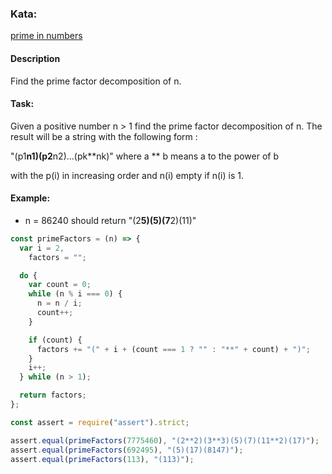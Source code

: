 ### Kata:

[prime in numbers](https://www.codewars.com/kata/54d512e62a5e54c96200019e/train/javascript)

#### Description

Find the prime factor decomposition of n.

#### Task:

Given a positive number n > 1 find the prime factor decomposition of n. The result will be a string with the following form :

"(p1**n1)(p2**n2)...(pk**nk)"
where a ** b means a to the power of b

with the p(i) in increasing order and n(i) empty if n(i) is 1.

#### Example:

- n = 86240 should return "(2**5)(5)(7**2)(11)"

```javascript
const primeFactors = (n) => {
  var i = 2,
    factors = "";

  do {
    var count = 0;
    while (n % i === 0) {
      n = n / i;
      count++;
    }

    if (count) {
      factors += "(" + i + (count === 1 ? "" : "**" + count) + ")";
    }
    i++;
  } while (n > 1);

  return factors;
};

const assert = require("assert").strict;

assert.equal(primeFactors(7775460), "(2**2)(3**3)(5)(7)(11**2)(17)");
assert.equal(primeFactors(692495), "(5)(17)(8147)");
assert.equal(primeFactors(113), "(113)");
```
